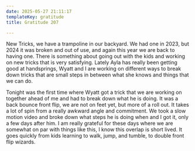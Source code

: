 ```yaml
---
date: 2025-05-27 21:11:17
templateKey: gratitude
title: Gratitude 207

---
```


New Tricks, we have a trampoline in our backyard.  We had one in 2023, but 2024
it was broken and out of use, and again this year we are back to having one.
There is something about going out with the kids and working on new tricks that
is very satisfying.  Lately Ayla has really been getting good at handsprings,
Wyatt and I are working on different ways to break down tricks that are small
steps in between what she knows and things that we can do.

Tonight was the first time where Wyatt got a trick that we are working on
together ahead of me and had to break down what he is doing.  It was a back
bounce front flip, we are not on feet yet, but more of a roll out.  It takes a
lot of spin from a really awkward angle and commitment.  We took a slow motion
video and broke down what steps he is doing when and I got it, only a few days
after him.  I am really grateful for these days where we are somewhat on par
with things like this, I know this overlap is short lived.  It goes quickly
from kids learning to walk, jump, and tumble, to double front flip wizards.
